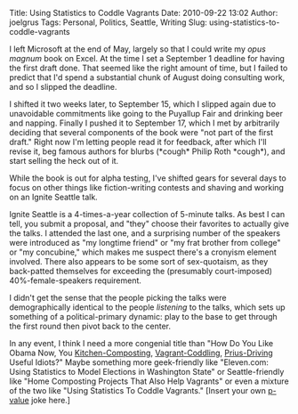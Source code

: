 Title: Using Statistics to Coddle Vagrants
Date: 2010-09-22 13:02
Author: joelgrus
Tags: Personal, Politics, Seattle, Writing
Slug: using-statistics-to-coddle-vagrants

I left Microsoft at the end of May, largely so that I could write my
*opus magnum* book on Excel. At the time I set a September 1 deadline
for having the first draft done. That seemed like the right amount of
time, but I failed to predict that I'd spend a substantial chunk of
August doing consulting work, and so I slipped the deadline.

I shifted it two weeks later, to September 15, which I slipped again due
to unavoidable commitments like going to the Puyallup Fair and drinking
beer and napping. Finally I pushed it to September 17, which I met by
arbitrarily deciding that several components of the book were "not part
of the first draft." Right now I'm letting people read it for feedback,
after which I'll revise it, beg famous authors for blurbs (\*cough\*
Philip Roth \*cough\*), and start selling the heck out of it.

While the book is out for alpha testing, I've shifted gears for several
days to focus on other things like fiction-writing contests and shaving
and working on an Ignite Seattle talk.

Ignite Seattle is a 4-times-a-year collection of 5-minute talks. As best
I can tell, you submit a proposal, and "they" choose their favorites to
actually give the talks. I attended the last one, and a surprising
number of the speakers were introduced as "my longtime friend" or "my
frat brother from college" or "my concubine," which makes me suspect
there's a cronyism element involved. There also appears to be some sort
of sex-quotaism, as they back-patted themselves for exceeding the
(presumably court-imposed) 40%-female-speakers requirement.

I didn't get the sense that the people picking the talks were
demographically identical to the people *listening* to the talks, which
sets up something of a political-primary dynamic: play to the base to
get through the first round then pivot back to the center.

In any event, I think I need a more congenial title than "How Do You
Like Obama Now, You
[Kitchen-Composting](http://www.gardenhelp.org/sustainability/composting-food-its-the-law-a-part-of-seattles-zero-waste-initiative/),
[Vagrant-Coddling](http://www.seattlepi.com/local/427129_steinbrueck21.html),
[Prius-Driving](http://en.wikipedia.org/wiki/Hybrid_electric_vehicle#U.S._market)
Useful Idiots?" Maybe something more geek-friendly like "Eleven.com:
Using Statistics to Model Elections in Washington State" or
Seattle-friendly like "Home Composting Projects That Also Help Vagrants"
or even a mixture of the two like "Using Statistics To Coddle Vagrants."
[Insert your own [p-value](http://en.wikipedia.org/wiki/P-value) joke
here.]
